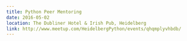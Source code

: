 ```yaml
---
title: Python Peer Mentoring
date: 2016-05-02
location: The Dubliner Hotel & Irish Pub, Heidelberg
link: http://www.meetup.com/HeidelbergPython/events/qhqmplyvhbdb/
---
```


